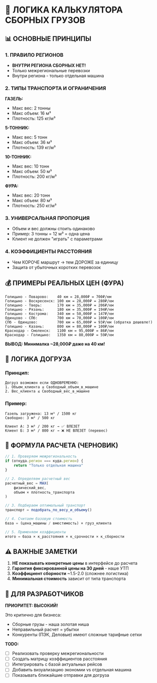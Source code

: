 # 🧮 ЛОГИКА КАЛЬКУЛЯТОРА СБОРНЫХ ГРУЗОВ

## 📊 ОСНОВНЫЕ ПРИНЦИПЫ

### 1. ПРАВИЛО РЕГИОНОВ
- **ВНУТРИ РЕГИОНА СБОРНЫХ НЕТ!**
- Только межрегиональные перевозки
- Внутри региона - только отдельная машина

### 2. ТИПЫ ТРАНСПОРТА И ОГРАНИЧЕНИЯ

**ГАЗЕЛЬ:**
- Макс вес: 2 тонны
- Макс объем: 16 м³
- Плотность: 125 кг/м³

**5-ТОННИК:**
- Макс вес: 5 тонн
- Макс объем: 36 м³
- Плотность: 139 кг/м³

**10-ТОННИК:**
- Макс вес: 10 тонн
- Макс объем: 50 м³
- Плотность: 200 кг/м³

**ФУРА:**
- Макс вес: 20 тонн
- Макс объем: 80 м³
- Плотность: 250 кг/м³

### 3. УНИВЕРСАЛЬНАЯ ПРОПОРЦИЯ
- Объем и вес должны стоить одинаково
- Пример: 3 тонны = 12 м³ = одна цена
- Клиент не должен "играть" с параметрами

### 4. КОЭФФИЦИЕНТЫ РАССТОЯНИЯ
- Чем КОРОЧЕ маршрут → тем ДОРОЖЕ за единицу
- Защита от убыточных коротких перевозок

## 💰 ПРИМЕРЫ РЕАЛЬНЫХ ЦЕН (ФУРА)

```
Голицыно - Поварово:    40 км = 28,000₽ = 700₽/км
Голицыно - Воскресенск: 100 км = 28,000₽ = 280₽/км
Голицыно - Тверь:       170 км = 35,000₽ = 206₽/км
Голицыно - Рязань:      180 км = 35,000₽ = 194₽/км
Голицыно - Кострома:    340 км = 50,000₽ = 147₽/км
Одинцово - СПб:         700 км = 70,000₽ = 100₽/км
СПб - Одинцово:         700 км = 65,000₽ = 93₽/км (обратка дешевле!)
Голицыно - Казань:      800 км = 80,000₽ = 100₽/км
Краснодар - Смоленск:   1100 км = 95,000₽ = 86₽/км
Краснодар - Голицыно:   1350 км = 80,000₽ = 59₽/км
```

**ВЫВОД: Минималка ~28,000₽ даже на 40 км!**

## 🚚 ЛОГИКА ДОГРУЗА

### Принцип:
```
Догруз возможен если ОДНОВРЕМЕННО:
1. Объем_клиента ≤ Свободный_объем_в_машине
2. Вес_клиента ≤ Свободный_вес_в_машине
```

### Пример:
```
Газель загружена: 13 м³ / 1500 кг
Свободно: 3 м³ / 500 кг

Клиент А: 3 м³ / 200 кг → ✅ ВЛЕЗЕТ
Клиент Б: 3 м³ / 800 кг → ❌ НЕ ВЛЕЗЕТ (перевес)
```

## 📝 ФОРМУЛА РАСЧЕТА (ЧЕРНОВИК)

```javascript
// 1. Проверяем межрегиональность
if (откуда.регион === куда.регион) {
    return "Только отдельная машина"
}

// 2. Определяем расчетный вес
расчетный_вес = MAX(
    физический_вес,
    объем × плотность_транспорта
)

// 3. Подбираем оптимальный транспорт
транспорт = подобрать_по_весу_и_объему()

// 4. Считаем базовую стоимость
база = (цена_машины / вместимость) × груз_клиента

// 5. Применяем коэффициенты
итого = база × к_расстояния × к_срочности × к_сборности
```

## ⚠️ ВАЖНЫЕ ЗАМЕТКИ

1. **НЕ показывать конкретные цены** в интерфейсе до расчета
2. **Гарантия фиксированной цены на 30 дней** - наше УТП
3. **Коэффициент сборности** ~1.5-2.0 (сложнее логистика)
4. **Минимальная стоимость** зависит от типа транспорта

## 🎯 ДЛЯ РАЗРАБОТЧИКОВ

**ПРИОРИТЕТ: ВЫСОКИЙ!**

Это критично для бизнеса:
- Сборные грузы - наша золотая ниша
- Неправильный расчет = убытки
- Конкуренты (ПЭК, Деловые) имеют сложные тарифные сетки

**TODO:**
- [ ] Реализовать проверку межрегиональности
- [ ] Создать матрицу коэффициентов расстояния
- [ ] Интегрировать с базой актуальных рейсов
- [ ] Добавить визуализацию экономии vs отдельная машина
- [ ] Показывать ближайшие отправки для догруза